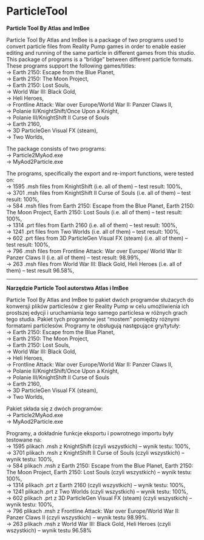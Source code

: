 # ParticleTool
**Particle Tool By Atlas and ImBee**

Particle Tool By Atlas and ImBee is a package of two programs used to convert particle files from Reality Pump games in order to enable easier editing and running of the same particle in different games from this studio. This package of programs is a “bridge” between different particle formats. These programs support the following games/titles:<br>
→ Earth 2150: Escape from the Blue Planet,<br>
→ Earth 2150: The Moon Project,<br>
→ Earth 2150: Lost Souls,<br>
→ World War III: Black Gold,<br>
→ Heli Heroes,<br>
→ Frontline Attack: War over Europe/World War II: Panzer Claws II,<br>
→ Polanie II/KnightShift/Once Upon a Knight,<br>
→ Polanie III/KnightShift II Curse of Souls<br>
→ Earth 2160,<br>
→ 3D ParticleGen Visual FX (steam),<br>
→ Two Worlds,<br>

The package consists of two programs:<br>
→ Particle2MyAod.exe<br>
→ MyAod2Particle.exe<br>

The programs, specifically the export and re-import functions, were tested on:<br>
→ 1595 .msh files from KnightShift (i.e. all of them) – test result: 100%,<br>
→ 3701 .msh files from KnightShift II Curse of Souls (i.e. all of them) – test result: 100%,<br>
→ 584 .msh files from Earth 2150: Escape from the Blue Planet, Earth 2150: The Moon Project, Earth 2150: Lost Souls (i.e. all of them) – test result: 100%,<br>
→ 1314 .prt files from Earth 2160 (i.e. all of them) – test result: 100%,<br>
→ 1241 .prt files from Two Worlds (i.e. all of them) – test result: 100%,<br>
→ 602 .prt files from 3D ParticleGen Visual FX (steam) (i.e. all of them) – test result: 100%,<br>
→ 796 .msh files from Frontline Attack: War over Europe/ World War II: Panzer Claws II (i.e. all of them) – test result: 98.99%,<br>
→ 263 .msh files from World War III: Black Gold, Heli Heroes (i.e. all of them) – test result 96.58%,<br>

---

**Narzędzie Particle Tool autorstwa Atlas i ImBee**

Particle Tool By Atlas and ImBee to pakiet dwóch programów służacych do konwersji plików
particlesów z gier Reality Pump w celu umożliwienia ich prostszej edycji i uruchamiania tego
samego particlesa w różnych grach tego studia. Pakiet tych programów jest “mostem” pomiędzy
różnymi formatami particlesów. Programy te obsługują następujące gry/tytuły:<br>
→ Earth 2150: Escape from the Blue Planet,<br>
→ Earth 2150: The Moon Project,<br>
→ Earth 2150: Lost Souls,<br>
→ World War III: Black Gold,<br>
→ Heli Heroes,<br>
→ Frontline Attack: War over Europe/World War II: Panzer Claws II,<br>
→ Polanie II/KnightShift/Once Upon a Knight,<br>
→ Polanie III/KnightShift II Curse of Souls<br>
→ Earth 2160,<br>
→ 3D ParticleGen Visual FX (steam),<br>
→ Two Worlds,<br>

Pakiet składa się z dwóch programów:<br>
→ Particle2MyAod.exe<br>
→ MyAod2Particle.exe<br>

Programy, a dokładnie funkcje eksportu i powrotnego importu były testowane na:<br>
→ 1595 plikach .msh z KnightShift (czyli wszystkich) – wynik testu: 100%,<br>
→ 3701 plikach .msh z KnightShift II Curse of Souls (czyli wszystkich) – wynik testu: 100%,<br>
→ 584 plikach .msh z Earth 2150: Escape from the Blue Planet, Earth 2150: The Moon Project, Earth 2150: Lost Souls (czyli wszystkich) – wynik testu: 100%,<br>
→ 1314 plikach .prt z Earth 2160 (czyli wszystkich) – wynik testu: 100%,<br>
→ 1241 plikach .prt z Two Worlds (czyli wszystkich) – wynik testu: 100%,<br>
→ 602 plikach .prt z 3D ParticleGen Visual FX (steam) (czyli wszystkich) – wynik testu: 100%,<br>
→ 796 plikach .msh z Frontline Attack: War over Europe/World War II: Panzer Claws II (czyli wszystkich) – wynik testu 98.99%.<br>
→ 263 plikach .msh z World War III: Black Gold, Heli Heroes (czyli wszystkich) – wynik testu 96.58%<br>
